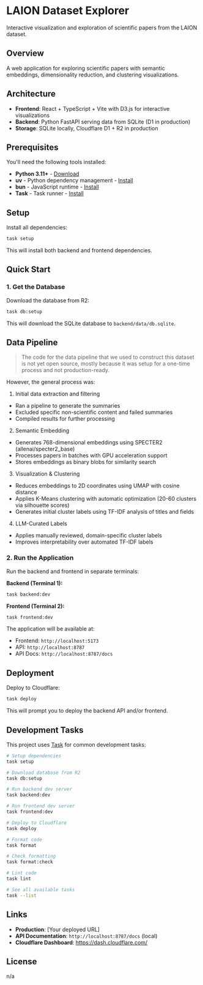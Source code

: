 # LAION Dataset Explorer

Interactive visualization and exploration of scientific papers from the LAION dataset.

## Overview

A web application for exploring scientific papers with semantic embeddings, dimensionality reduction, and clustering visualizations.

## Architecture

- **Frontend**: React + TypeScript + Vite with D3.js for interactive visualizations
- **Backend**: Python FastAPI serving data from SQLite (D1 in production)
- **Storage**: SQLite locally, Cloudflare D1 + R2 in production

## Prerequisites

You'll need the following tools installed:

- **Python 3.11+** - [Download](https://www.python.org/downloads/)
- **uv** - Python dependency management - [Install](https://docs.astral.sh/uv/getting-started/installation/)
- **bun** - JavaScript runtime - [Install](https://bun.sh/)
- **Task** - Task runner - [Install](https://taskfile.dev/installation/)

## Setup

Install all dependencies:

```bash
task setup
```

This will install both backend and frontend dependencies.

## Quick Start

### 1. Get the Database

Download the database from R2:

```bash
task db:setup
```

This will download the SQLite database to `backend/data/db.sqlite`.

## Data Pipeline

> The code for the data pipeline that we used to construct this dataset is not yet open source, mostly because it was setup for a one-time process and not production-ready.

However, the general process was:

1. Initial data extraction and filtering

- Ran a pipeline to generate the summaries
- Excluded specific non-scientific content and failed summaries
- Compiled results for further processing

2. Semantic Embedding

- Generates 768-dimensional embeddings using SPECTER2 (allenai/specter2_base)
- Processes papers in batches with GPU acceleration support
- Stores embeddings as binary blobs for similarity search

3. Visualization & Clustering

- Reduces embeddings to 2D coordinates using UMAP with cosine distance
- Applies K-Means clustering with automatic optimization (20-60 clusters via silhouette scores)
- Generates initial cluster labels using TF-IDF analysis of titles and fields

4. LLM-Curated Labels

- Applies manually reviewed, domain-specific cluster labels
- Improves interpretability over automated TF-IDF labels

### 2. Run the Application

Run the backend and frontend in separate terminals:

**Backend (Terminal 1):**

```bash
task backend:dev
```

**Frontend (Terminal 2):**

```bash
task frontend:dev
```

The application will be available at:

- Frontend: `http://localhost:5173`
- API: `http://localhost:8787`
- API Docs: `http://localhost:8787/docs`

## Deployment

Deploy to Cloudflare:

```bash
task deploy
```

This will prompt you to deploy the backend API and/or frontend.

## Development Tasks

This project uses [Task](https://taskfile.dev/) for common development tasks:

```bash
# Setup dependencies
task setup

# Download database from R2
task db:setup

# Run backend dev server
task backend:dev

# Run frontend dev server
task frontend:dev

# Deploy to Cloudflare
task deploy

# Format code
task format

# Check formatting
task format:check

# Lint code
task lint

# See all available tasks
task --list
```

## Links

- **Production**: [Your deployed URL]
- **API Documentation**: `http://localhost:8787/docs` (local)
- **Cloudflare Dashboard**: https://dash.cloudflare.com/

## License

n/a

